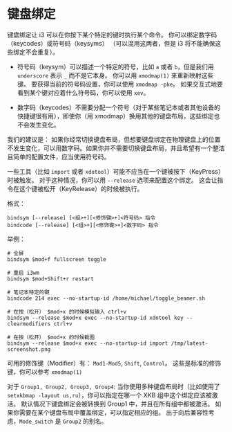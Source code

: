 # 键盘绑定

键盘绑定让 i3 可以在你按下某个特定的键时执行某个命令。
你可以绑定数字码（keycodes）或符号码（keysyms）
（可以混用这两者，但是 i3 将不能确保这些绑定不会重复）。

- 符号码（keysym）可以描述一个特定的符号，比如 `a` 或者 `b`，但是我们用 `underscore` 表示 `_` 而不是它本身。
你可以用 `xmodmap(1)` 来重新映射这些键。
要获得当前的符号码设置，你可以使用 `xmodmap -pke`。
如果交互式地要看到某个键对应着什么符号码，你可以使用 `xev`。

- 数字码（keycodes）不需要分配一个符号（对于某些笔记本或者其他设备的快捷键很有用），即使你（用 xmodmap）换用其他的键盘布局，这些绑定也不会发生变化。

我们的建议是：
如果你经常切换键盘布局，但想要键盘绑定在物理键盘上的位置不发生变化，可以用数字码。如果你并不需要切换键盘布局，并且希望有一个整洁且简单的配置文件，应当使用符号码。

一些工具（比如 `import` 或者 `xdotool`）可能不应当在一个键被按下（KeyPress）时被触发。
对于这种情况，你可以用 `--release` 选项来配置这个绑定。
这会让指令在这个键被松开（KeyRelease）的时候被执行。

格式：
```
bindsym [--release] [<组>+][<修饰键>+]<符号码> 指令
bindcode [--release] [<组>+][<修饰键>+]<数字码> 指令
```

举例：
```
# 全屏
bindsym $mod+f fullscreen toggle

# 重启 i3wm
bindsym $mod+Shift+r restart

# 笔记本特定的键
bindcode 214 exec --no-startup-id /home/michael/toggle_beamer.sh

# 在按（松开） $mod+x 的时候模拟输入 ctrl+v
bindsym --release $mod+x exec --no-startup-id xdotool key --clearmodifiers ctrl+v

# 在按（松开） $mod+x 的时候截图
bindsym --release $mod+x exec --no-startup-id import /tmp/latest-screenshot.png
```

可用的修饰键（Modifier）有：
`Mod1-Mod5`, `Shift`, `Control`。
这些是标准的修饰键，你可以参考 `xmodmap(1)`

对于 `Group1, Group2, Group3, Group4`:
当你使用多种键盘布局时（比如使用了 `setxkbmap -layout us,ru`），你可以指定在哪一个 XKB 组中这个绑定应该被激活。
默认情况下键盘绑定会被转换到 Group1 中，并且在所有组中都被激活。
如果你需要在某个键盘布局中覆盖绑定，可以指定相应的组。
出于向后兼容性考虑，`Mode_switch` 是 `Group2` 的别名。
